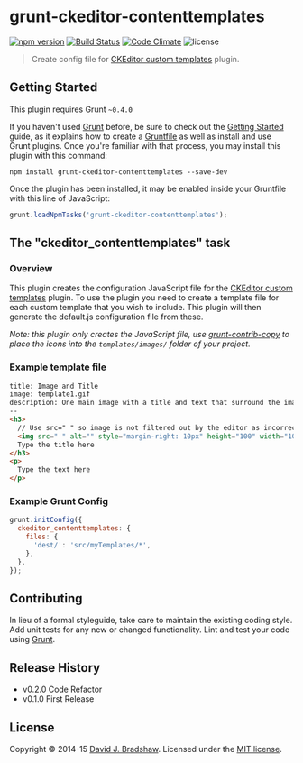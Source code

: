 # grunt-ckeditor-contenttemplates
[![npm version](https://badge.fury.io/js/grunt-ckeditor-contenttemplates.svg)](http://badge.fury.io/js/grunt-ckeditor-contenttemplates)
[![Build Status](https://travis-ci.org/davidjbradshaw/grunt-ckeditor-contenttemplates.svg?branch=master)](https://travis-ci.org/davidjbradshaw/grunt-ckeditor-contenttemplates)
[![Code Climate](https://codeclimate.com/github/davidjbradshaw/grunt-ckeditor-contenttemplates/badges/gpa.svg)](https://codeclimate.com/github/davidjbradshaw/grunt-ckeditor-contenttemplates)
![license](http://img.shields.io/badge/license-MIT-brightgreen.svg?style=flat)

> Create config file for [CKEditor custom templates](http://ckeditor.com/addon/templates) plugin.

## Getting Started
This plugin requires Grunt `~0.4.0`

If you haven't used [Grunt](http://gruntjs.com/) before, be sure to check out the [Getting Started](http://gruntjs.com/getting-started) guide, as it explains how to create a [Gruntfile](http://gruntjs.com/sample-gruntfile) as well as install and use Grunt plugins. Once you're familiar with that process, you may install this plugin with this command:

```shell
npm install grunt-ckeditor-contenttemplates --save-dev
```

Once the plugin has been installed, it may be enabled inside your Gruntfile with this line of JavaScript:

```js
grunt.loadNpmTasks('grunt-ckeditor-contenttemplates');
```

## The "ckeditor_contenttemplates" task

### Overview
This plugin creates the configuration JavaScript file for the [CKEditor custom templates](http://ckeditor.com/addon/templates) plugin. To use the plugin you need to create a template file for each custom template that you wish to include. This plugin will then generate the default.js configuration file from these.

*Note: this plugin only creates the JavaScript file, use [grunt-contrib-copy](/gruntjs/grunt-contrib-copy) to place the icons into the `templates/images/` folder of your project.*

### Example template file

```html
title: Image and Title
image: template1.gif
description: One main image with a title and text that surround the image.
--
<h3>
  // Use src=" " so image is not filtered out by the editor as incorrect (src is required).
  <img src=" " alt="" style="margin-right: 10px" height="100" width="100" align="left" />
  Type the title here
</h3>
<p>
  Type the text here
</p>
```

### Example Grunt Config

```js
grunt.initConfig({
  ckeditor_contenttemplates: {
    files: {
      'dest/': 'src/myTemplates/*',
    },
  },
});
```

## Contributing
In lieu of a formal styleguide, take care to maintain the existing coding style. Add unit tests for any new or changed functionality. Lint and test your code using [Grunt](http://gruntjs.com/).

## Release History
* v0.2.0 Code Refactor
* v0.1.0 First Release

## License
Copyright &copy; 2014-15 [David J. Bradshaw](https://github.com/davidjbradshaw).
Licensed under the [MIT license](http://opensource.org/licenses/MIT).

